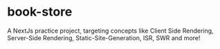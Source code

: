 # book-store
A NextJs practice project, targeting concepts like Client Side Rendering, Server-Side Rendering, Static-Site-Generation, ISR, SWR and more!
